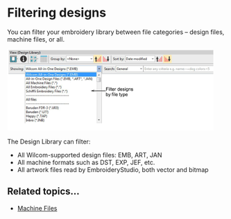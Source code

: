 # Filtering designs

You can filter your embroidery library between file categories – design files, machine files, or all.

![ManageDesignsFileTypes.png](assets/ManageDesignsFileTypes.png)

The Design Library can filter:

- All Wilcom-supported design files: EMB, ART, JAN
- All machine formats such as DST, EXP, JEF, etc.
- All artwork files read by EmbroideryStudio, both vector and bitmap

## Related topics...

- [Machine Files](../../Production/convert/Machine_Files)
